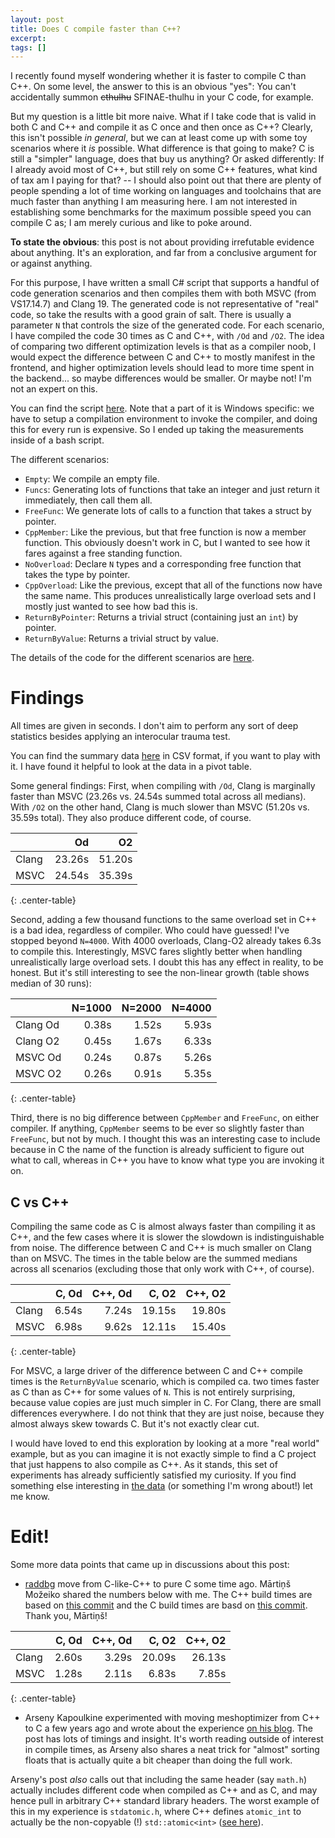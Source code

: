 ```yaml
---
layout: post
title: Does C compile faster than C++?
excerpt:
tags: []
---
```


I recently found myself wondering whether it is faster to compile C than C++. On some level, the answer to this is an obvious "yes": You can't accidentally summon ~~cthulhu~~ SFINAE-thulhu in your C code, for example.

But my question is a little bit more naive. What if I take code that is valid in both C and C++ and compile it as C once and then once as C++? Clearly, this isn't possible _in general_, but we can at least come up with some toy scenarios where it *is* possible. What difference is that going to make? C is still a "simpler" language, does that buy us anything? Or asked differently: If I already avoid most of C++, but still rely on some C++ features, what kind of tax am I paying for that? -- I should also point out that there are plenty of people spending a lot of time working on languages and toolchains that are much faster than anything I am measuring here. I am not interested in establishing some benchmarks for the maximum possible speed you can compile C as; I am merely curious and like to poke around.

**To state the obvious**: this post is not about providing irrefutable evidence about anything. It's an exploration, and far from a conclusive argument for or against anything.

For this purpose, I have written a small C# script that supports a handful of code generation scenarios and then compiles them with both MSVC (from VS17.14.7) and Clang 19. The generated code is not representative of "real" code, so take the results with a good grain of salt. There is usually a parameter `N` that controls the size of the generated code. For each scenario, I have compiled the code 30 times as C and C++, with `/Od` and `/O2`. The idea of comparing two different optimization levels is that as a compiler noob, I would expect the difference between C and C++ to mostly manifest in the frontend, and higher optimization levels should lead to more time spent in the backend... so maybe differences would be smaller. Or maybe not! I'm not an expert on this.

You can find the script [here](https://github.com/sschoener/c-vs-cpp-compile-times). Note that a part of it is Windows specific: we have to setup a compilation environment to invoke the compiler, and doing this for every run is expensive. So I ended up taking the measurements inside of a bash script.

The different scenarios:
 * `Empty`: We compile an empty file.
 * `Funcs`: Generating lots of functions that take an integer and just return it immediately, then call them all.
 * `FreeFunc`: We generate lots of calls to a function that takes a struct by pointer.
 * `CppMember`: Like the previous, but that free function is now a member function. This obviously doesn't work in C, but I wanted to see how it fares against a free standing function.
 * `NoOverload`: Declare `N` types and a corresponding free function that takes the type by pointer.
 * `CppOverload`: Like the previous, except that all of the functions now have the same name. This produces unrealistically large overload sets and I mostly just wanted to see how bad this is.
 * `ReturnByPointer`: Returns a trivial struct (containing just an `int`) by pointer.
 * `ReturnByValue`: Returns a trivial struct by value.

The details of the code for the different scenarios are [here](https://github.com/sschoener/c-vs-cpp-compile-times/blob/9ba361a484695438504ed0ac8199104dc910849b/Program.cs#L307).

# Findings
All times are given in seconds. I don't aim to perform any sort of deep statistics besides applying an interocular trauma test.

You can find the summary data [here](https://github.com/sschoener/c-vs-cpp-compile-times/blob/main/complete.csv) in CSV format, if you want to play with it. I have found it helpful to look at the data in a pivot table.

Some general findings: First, when compiling with `/Od`, Clang is marginally faster than MSVC (23.26s vs. 24.54s summed total across all medians). With `/O2` on the other hand, Clang is much slower than MSVC (51.20s vs. 35.59s total). They also produce different code, of course.


|      | Od    | O2     |
|------|------:|-------:|
|Clang |23.26s | 51.20s |
|MSVC  |24.54s | 35.39s |
{: .center-table}

Second, adding a few thousand functions to the same overload set in C++ is a bad idea, regardless of compiler. Who could have guessed! I've stopped beyond `N=4000`. With 4000 overloads, Clang-O2 already takes 6.3s to compile this. Interestingly, MSVC fares slightly better when handling unrealistically large overload sets. I doubt this has any effect in reality, to be honest. But it's still interesting to see the non-linear growth (table shows median of 30 runs):

|         | N=1000| N=2000 | N=4000 |
|---------|------:|-------:|-------:|
|Clang Od |0.38s  | 1.52s  | 5.93s  |
|Clang O2 |0.45s  | 1.67s  | 6.33s  |
|MSVC  Od |0.24s  | 0.87s  | 5.26s  |
|MSVC  O2 |0.26s  | 0.91s  | 5.35s  |
{: .center-table}

Third, there is no big difference between `CppMember` and `FreeFunc`, on either compiler. If anything, `CppMember` seems to be ever so slightly faster than `FreeFunc`, but not by much. I thought this was an interesting case to include because in C the name of the function is already sufficient to figure out what to call, whereas in C++ you have to know what type you are invoking it on.

## C vs C++
Compiling the same code as C is almost always faster than compiling it as C++, and the few cases where it is slower the slowdown is indistinguishable from noise. The difference between C and C++ is much smaller on Clang than on MSVC. The times in the table below are the summed medians across all scenarios (excluding those that only work with C++, of course).

|      | C, Od  | C++, Od | C, O2   | C++, O2 |
|------|-------:|--------:|--------:|--------:|
|Clang |6.54s   |  7.24s  | 19.15s  | 19.80s  |
|MSVC  |6.98s   |  9.62s  | 12.11s  | 15.40s  |
{: .center-table}

For MSVC, a large driver of the difference between C and C++ compile times is the `ReturnByValue` scenario, which is compiled ca. two times faster as C than as C++ for some values of `N`. This is not entirely surprising, because value copies are just much simpler in C. For Clang, there are small differences everywhere. I do not think that they are just noise, because they almost always skew towards C. But it's not exactly clear cut.

I would have loved to end this exploration by looking at a more "real world" example, but as you can imagine it is not exactly simple to find a C project that just happens to also compile as C++. As it stands, this set of experiments has already sufficiently satisfied my curiosity. If you find something else interesting in [the data](https://github.com/sschoener/c-vs-cpp-compile-times/blob/main/complete.csv) (or something I'm wrong about!) let me know.

# Edit!
Some more data points that came up in discussions about this post:
 * [raddbg](https://github.com/EpicGamesExt/raddebugger) move from C-like-C++ to pure C some time ago. Mārtiņš Možeiko shared the numbers below with me. The C++ build times are based on [this commit](https://github.com/EpicGamesExt/raddebugger/commit/c1764cee0707b7fb9a5aea44eedc6b75ae0ad6e7) and the C build times are basd on [this commit](https://github.com/EpicGamesExt/raddebugger/commit/d3f7bef2b7eb13fa450abf67a3e928fd0ef74cb9). Thank you, Mārtiņš!

|      | C, Od  | C++, Od | C, O2   | C++, O2 |
|------|-------:|--------:|--------:|--------:|
|Clang |2.60s   |  3.29s  | 20.09s  | 26.13s  |
|MSVC  |1.28s   |  2.11s  | 6.83s   |  7.85s  |
{: .center-table}

 * Arseny Kapoulkine experimented with moving meshoptimizer from C++ to C a few years ago and wrote about the experience [on his blog](https://zeux.io/2019/01/17/is-c-fast/). The post has lots of timings and insight. It's worth reading outside of interest in compile times, as Arseny also shares a neat trick for "almost" sorting floats that is actually quite a bit cheaper than doing the full work.

Arseny's post *also* calls out that including the same header (say `math.h`) actually includes different code when compiled as C++ and as C, and may hence pull in arbitrary C++ standard library headers. The worst example of this in my experience is `stdatomic.h`, where C++ defines `atomic_int` to actually be the non-copyable (!) `std::atomic<int>` ([see here](https://en.cppreference.com/w/cpp/header/stdatomic.h.html)).